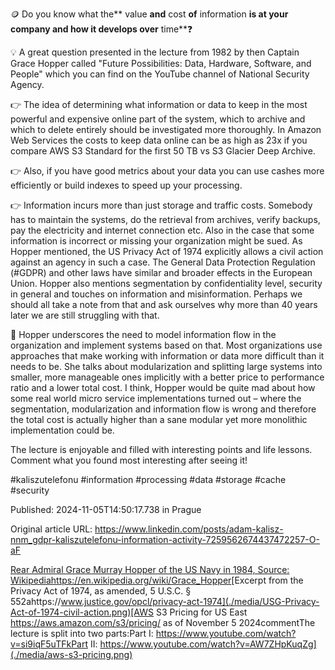 🪙 Do you know what the** value **and** cost **of** information **is at your company and how it develops over** time**❓


💡 A great question presented in the lecture from 1982 by then Captain Grace Hopper called "Future Possibilities: Data, Hardware, Software, and People" which you can find on the YouTube channel of National Security Agency.


👉 The idea of determining what information or data to keep in the most powerful and expensive online part of the system, which to archive and which to delete entirely should be investigated more thoroughly. In Amazon Web Services the costs to keep data online can be as high as 23x if you compare AWS S3 Standard for the first 50 TB vs S3 Glacier Deep Archive.


👉 Also, if you have good metrics about your data you can use cashes more efficiently or build indexes to speed up your processing.


👉 Information incurs more than just storage and traffic costs. Somebody has to maintain the systems, do the retrieval from archives, verify backups, pay the electricity and internet connection etc. Also in the case that some information is incorrect or missing your organization might be sued. As Hopper mentioned, the US Privacy Act of 1974 explicitly allows a civil action against an agency in such a case. The General Data Protection Regulation (#GDPR) and other laws have similar and broader effects in the European Union. Hopper also mentions segmentation by confidentiality level, security in general and touches on information and misinformation. Perhaps we should all take a note from that and ask ourselves why more than 40 years later we are still struggling with that.


🤔 Hopper underscores the need to model information flow in the organization and implement systems based on that. Most organizations use approaches that make working with information or data more difficult than it needs to be. She talks about modularization and splitting large systems into smaller, more manageable ones implicitly with a better price to performance ratio and a lower total cost. I think, Hopper would be quite mad about how some real world micro service implementations turned out – where the segmentation, modularization and information flow is wrong and therefore the total cost is actually higher than a sane modular yet more monolithic implementation could be.


The lecture is enjoyable and filled with interesting points and life lessons. Comment what you found most interesting after seeing it!


#kaliszutelefonu #information #processing #data #storage #cache #security


Published: 2024-11-05T14:50:17.738 in Prague

Original article URL: https://www.linkedin.com/posts/adam-kalisz-nnm_gdpr-kaliszutelefonu-information-activity-7259562674437472257-O-aF

[Rear Admiral Grace Murray Hopper of the US Navy in 1984, Source: Wikipediahttps://en.wikipedia.org/wiki/Grace_Hopper](./media/USN-rear-admiral-grace-m-hopper.jpeg)[Excerpt from the Privacy Act of 1974, as amended, 5 U.S.C. § 552ahttps://www.justice.gov/opcl/privacy-act-1974](./media/USG-Privacy-Act-of-1974-civil-action.png)[AWS S3 Pricing for US East https://aws.amazon.com/s3/pricing/ as of November 5 2024commentThe lecture is split into two parts:Part I:  https://www.youtube.com/watch?v=si9iqF5uTFkPart II: https://www.youtube.com/watch?v=AW7ZHpKuqZg](./media/aws-s3-pricing.png)